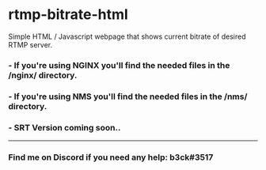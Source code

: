 # rtmp-bitrate-html
Simple HTML / Javascript webpage that shows current bitrate of desired RTMP server.

### - If you're using NGINX you'll find the needed files in the /nginx/ directory.

### - If you're using NMS you'll find the needed files in the /nms/ directory.

### - SRT Version coming soon..
---

### Find me on Discord if you need any help: b3ck#3517
